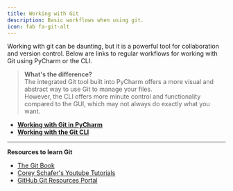 ```yaml
---
title: Working with Git
description: Basic workflows when using git.
icon: fab fa-git-alt
---
```


Working with git can be daunting, but it is a powerful tool for collaboration and version control.
Below are links to regular workflows for working with Git using PyCharm or the CLI.

> **What's the difference?**  
> The integrated Git tool built into PyCharm offers a more visual and abstract way to use Git to manage your files.  
> However, the CLI offers more minute control and functionality compared to the GUI, which may not always do exactly what you want.

* [**Working with Git in PyCharm**](./pycharm)
* [**Working with the Git CLI**](./cli)

---

**Resources to learn Git**

* [The Git Book](https://git-scm.com/book)
* [Corey Schafer's Youtube Tutorials](https://www.youtube.com/watch?v=HVsySz-h9r4&list=PL-osiE80TeTuRUfjRe54Eea17-YfnOOAx)
* [GitHub Git Resources Portal](https://try.github.io/)

